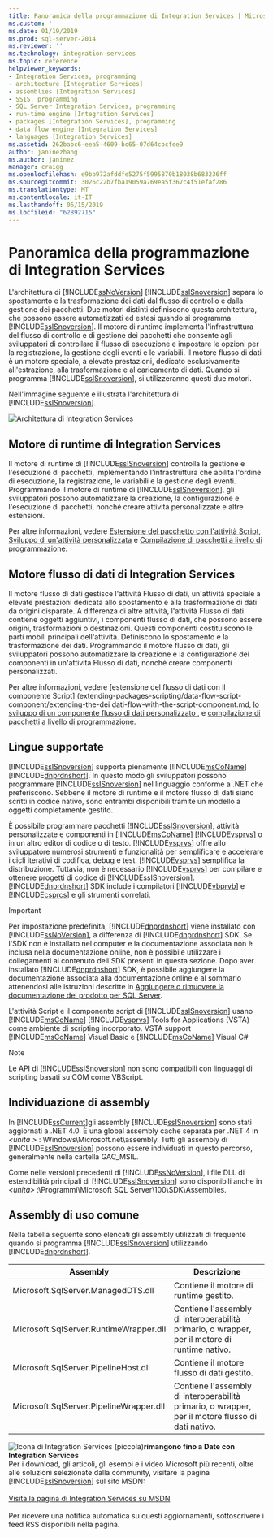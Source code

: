 ```yaml
---
title: Panoramica della programmazione di Integration Services | Microsoft Docs
ms.custom: ''
ms.date: 01/19/2019
ms.prod: sql-server-2014
ms.reviewer: ''
ms.technology: integration-services
ms.topic: reference
helpviewer_keywords:
- Integration Services, programming
- architecture [Integration Services]
- assemblies [Integration Services]
- SSIS, programming
- SQL Server Integration Services, programming
- run-time engine [Integration Services]
- packages [Integration Services], programming
- data flow engine [Integration Services]
- languages [Integration Services]
ms.assetid: 262babc6-eea5-4609-bc65-07d64cbcfee9
author: janinezhang
ms.author: janinez
manager: craigg
ms.openlocfilehash: e9bb972afddfe5275f5995870b18038b683236ff
ms.sourcegitcommit: 3026c22b7fba19059a769ea5f367c4f51efaf286
ms.translationtype: MT
ms.contentlocale: it-IT
ms.lasthandoff: 06/15/2019
ms.locfileid: "62892715"
---
```

# <a name="integration-services-programming-overview"></a>Panoramica della programmazione di Integration Services
  L'architettura di [!INCLUDE[ssNoVersion](../includes/ssnoversion-md.md)] [!INCLUDE[ssISnoversion](../includes/ssisnoversion-md.md)] separa lo spostamento e la trasformazione dei dati dal flusso di controllo e dalla gestione dei pacchetti. Due motori distinti definiscono questa architettura, che possono essere automatizzati ed estesi quando si programma [!INCLUDE[ssISnoversion](../includes/ssisnoversion-md.md)]. Il motore di runtime implementa l'infrastruttura del flusso di controllo e di gestione dei pacchetti che consente agli sviluppatori di controllare il flusso di esecuzione e impostare le opzioni per la registrazione, la gestione degli eventi e le variabili. Il motore flusso di dati è un motore speciale, a elevate prestazioni, dedicato esclusivamente all'estrazione, alla trasformazione e al caricamento di dati. Quando si programma [!INCLUDE[ssISnoversion](../includes/ssisnoversion-md.md)], si utilizzeranno questi due motori.  
  
 Nell'immagine seguente è illustrata l'architettura di [!INCLUDE[ssISnoversion](../includes/ssisnoversion-md.md)].  
  
 ![Architettura di Integration Services](media/mw-dts-01.gif "Architettura di Integration Services")  
  
## <a name="integration-services-run-time-engine"></a>Motore di runtime di Integration Services  
 Il motore di runtime di [!INCLUDE[ssISnoversion](../includes/ssisnoversion-md.md)] controlla la gestione e l'esecuzione di pacchetti, implementando l'infrastruttura che abilita l'ordine di esecuzione, la registrazione, le variabili e la gestione degli eventi. Programmando il motore di runtime di [!INCLUDE[ssISnoversion](../includes/ssisnoversion-md.md)], gli sviluppatori possono automatizzare la creazione, la configurazione e l'esecuzione di pacchetti, nonché creare attività personalizzate e altre estensioni.  
  
 Per altre informazioni, vedere [Estensione del pacchetto con l'attività Script](extending-packages-scripting/task/extending-the-package-with-the-script-task.md), [Sviluppo di un'attività personalizzata](extending-packages-custom-objects/task/developing-a-custom-task.md) e [Compilazione di pacchetti a livello di programmazione](building-packages-programmatically/building-packages-programmatically.md).  
  
## <a name="integration-services-data-flow-engine"></a>Motore flusso di dati di Integration Services  
 Il motore flusso di dati gestisce l'attività Flusso di dati, un'attività speciale a elevate prestazioni dedicata allo spostamento e alla trasformazione di dati da origini disparate. A differenza di altre attività, l'attività Flusso di dati contiene oggetti aggiuntivi, i componenti flusso di dati, che possono essere origini, trasformazioni o destinazioni. Questi componenti costituiscono le parti mobili principali dell'attività. Definiscono lo spostamento e la trasformazione dei dati. Programmando il motore flusso di dati, gli sviluppatori possono automatizzare la creazione e la configurazione dei componenti in un'attività Flusso di dati, nonché creare componenti personalizzati.  
  
 Per altre informazioni, vedere [estensione del flusso di dati con il componente Script] (extending-packages-scripting/data-flow-script-component/extending-the-dei dati-flow-with-the-script-component.md, [lo sviluppo di un componente flusso di dati personalizzato ](extending-packages-custom-objects/data-flow/developing-a-custom-data-flow-component.md), e [compilazione di pacchetti a livello di programmazione](building-packages-programmatically/building-packages-programmatically.md).  
  
## <a name="supported-languages"></a>Lingue supportate  
 [!INCLUDE[ssISnoversion](../includes/ssisnoversion-md.md)] supporta pienamente [!INCLUDE[msCoName](../includes/msconame-md.md)] [!INCLUDE[dnprdnshort](../includes/dnprdnshort-md.md)]. In questo modo gli sviluppatori possono programmare [!INCLUDE[ssISnoversion](../includes/ssisnoversion-md.md)] nel linguaggio conforme a .NET che preferiscono. Sebbene il motore di runtime e il motore flusso di dati siano scritti in codice nativo, sono entrambi disponibili tramite un modello a oggetti completamente gestito.  
  
 È possibile programmare pacchetti [!INCLUDE[ssISnoversion](../includes/ssisnoversion-md.md)], attività personalizzate e componenti in [!INCLUDE[msCoName](../includes/msconame-md.md)] [!INCLUDE[vsprvs](../includes/vsprvs-md.md)] o in un altro editor di codice o di testo. [!INCLUDE[vsprvs](../includes/vsprvs-md.md)] offre allo sviluppatore numerosi strumenti e funzionalità per semplificare e accelerare i cicli iterativi di codifica, debug e test. [!INCLUDE[vsprvs](../includes/vsprvs-md.md)] semplifica la distribuzione. Tuttavia, non è necessario [!INCLUDE[vsprvs](../includes/vsprvs-md.md)] per compilare e ottenere progetti di codice di [!INCLUDE[ssISnoversion](../includes/ssisnoversion-md.md)]. [!INCLUDE[dnprdnshort](../includes/dnprdnshort-md.md)] SDK include i compilatori [!INCLUDE[vbprvb](../includes/vbprvb-md.md)] e [!INCLUDE[csprcs](../includes/csprcs-md.md)] e gli strumenti correlati.  
  
> [!IMPORTANT]  
>  Per impostazione predefinita, [!INCLUDE[dnprdnshort](../includes/dnprdnshort-md.md)] viene installato con [!INCLUDE[ssNoVersion](../includes/ssnoversion-md.md)], a differenza di [!INCLUDE[dnprdnshort](../includes/dnprdnshort-md.md)] SDK. Se l'SDK non è installato nel computer e la documentazione associata non è inclusa nella documentazione online, non è possibile utilizzare i collegamenti al contenuto dell'SDK presenti in questa sezione. Dopo aver installato [!INCLUDE[dnprdnshort](../includes/dnprdnshort-md.md)] SDK, è possibile aggiungere la documentazione associata alla documentazione online e al sommario attenendosi alle istruzioni descritte in [Aggiungere o rimuovere la documentazione del prodotto per SQL Server](../2014-toc/books-online-for-sql-server-2014.md).  
  
 L'attività Script e il componente script di [!INCLUDE[ssISnoversion](../includes/ssisnoversion-md.md)] usano [!INCLUDE[msCoName](../includes/msconame-md.md)] [!INCLUDE[vsprvs](../includes/vsprvs-md.md)] Tools for Applications (VSTA) come ambiente di scripting incorporato. VSTA support [!INCLUDE[msCoName](../includes/msconame-md.md)] Visual Basic e [!INCLUDE[msCoName](../includes/msconame-md.md)] Visual C#  
  
> [!NOTE]  
>  Le API di [!INCLUDE[ssISnoversion](../includes/ssisnoversion-md.md)] non sono compatibili con linguaggi di scripting basati su COM come VBScript.  
  
## <a name="locating-assemblies"></a>Individuazione di assembly  
 In [!INCLUDE[ssCurrent](../includes/sscurrent-md.md)]gli assembly [!INCLUDE[ssISnoversion](../includes/ssisnoversion-md.md)] sono stati aggiornati a .NET 4.0. È una global assembly cache separata per .NET 4 in  *\<unità >* : \Windows\Microsoft.net\assembly. Tutti gli assembly di [!INCLUDE[ssISnoversion](../includes/ssisnoversion-md.md)] possono essere individuati in questo percorso, generalmente nella cartella GAC_MSIL.  
  
 Come nelle versioni precedenti di [!INCLUDE[ssNoVersion](../includes/ssnoversion-md.md)], i file DLL di estendibilità principali di [!INCLUDE[ssISnoversion](../includes/ssisnoversion-md.md)] sono disponibili anche in *\<unità>* :\Programmi\Microsoft SQL Server\100\SDK\Assemblies.  
  
## <a name="commonly-used-assemblies"></a>Assembly di uso comune  
 Nella tabella seguente sono elencati gli assembly utilizzati di frequente quando si programma [!INCLUDE[ssISnoversion](../includes/ssisnoversion-md.md)] utilizzando [!INCLUDE[dnprdnshort](../includes/dnprdnshort-md.md)].  
  
|Assembly|Descrizione|  
|--------------|-----------------|  
|Microsoft.SqlServer.ManagedDTS.dll|Contiene il motore di runtime gestito.|  
|Microsoft.SqlServer.RuntimeWrapper.dll|Contiene l'assembly di interoperabilità primario, o wrapper, per il motore di runtime nativo.|  
|Microsoft.SqlServer.PipelineHost.dll|Contiene il motore flusso di dati gestito.|  
|Microsoft.SqlServer.PipelineWrapper.dll|Contiene l'assembly di interoperabilità primario, o wrapper, per il motore flusso di dati nativo.|  

![Icona di Integration Services (piccola)](media/dts-16.gif "icona di Integration Services (piccola)")**rimangono fino a Date con Integration Services**<br /> Per i download, gli articoli, gli esempi e i video Microsoft più recenti, oltre alle soluzioni selezionate dalla community, visitare la pagina [!INCLUDE[ssISnoversion](../includes/ssisnoversion-md.md)] sul sito MSDN:<br /><br /> [Visita la pagina di Integration Services su MSDN](https://go.microsoft.com/fwlink/?LinkId=136655)<br /><br /> Per ricevere una notifica automatica su questi aggiornamenti, sottoscrivere i feed RSS disponibili nella pagina.  
  
  
